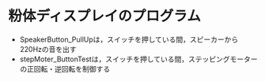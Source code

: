 # 粉体ディスプレイのプログラム

* SpeakerButton_PullUpは，スイッチを押している間，スピーカーから220Hzの音を出す
* stepMoter_ButtonTestは，スイッチを押している間，ステッピングモーターの正回転・逆回転を制御する
